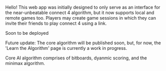 Hello! This web app was initially designed to only serve as an interface for the near-unbeatable connect 4 algorithm, but it now supports local and remote games too. Players may create game sessions in which they can invite their friends to play connect 4 using a link.

Soon to be deployed


Future update: The core algorithm will be published soon, but, for now, the 'Learn the Algorithm' page is currently a work in progress.

Core AI algorithm comprises of bitboards, dyanmic scoring, and the minimax algorithm.
